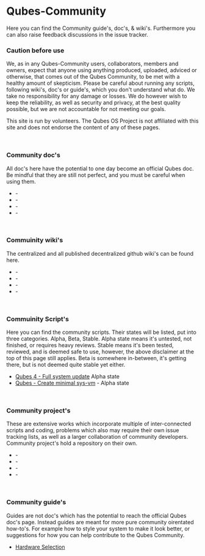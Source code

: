 # Qubes-Community #
Here you can find the Community guide's, doc's, & wiki's. Furthermore you can also raise feedback discussions in the issue tracker.

### Caution before use ###
We, as in any Qubes-Community users, collaborators, members and owners, expect that anyone using anything produced, uploaded, adviced or otherwise, that comes out of the Qubes Community, to be met with a healthy amount of skepticism. Please be careful about running any scripts, following wiki's, doc's or guide's, which you don't understand what do. We take no responsibility for any damage or losses. We do however wish to keep the reliability, as well as security and privacy, at the best quality possible, but we are not accountable for not meeting our goals.

This site is run by volunteers. The Qubes OS Project is not affiliated with this site and does not endorse the content of any of these pages.

<br />

### Community doc's ###
All doc's here have the potential to one day become an official Qubes doc. Be mindful that they are still not perfect, and you must be careful when using them.
<ul>
<li>-</li>
<li>-</li>
<li>-</li>
<li>-</li>
</ul>

<br />

### Commuinity wiki's ###
The centralized and all published decentralized github wiki's can be found here. 
<ul>
<li>-</li>
<li>-</li>
<li>-</li>
<li>-</li>
</ul>

<br />

### Commuinity Script's ###
Here you can find the community scripts. Their states will be listed, put into three categories. Alpha, Beta, Stable. Alpha state means it's untested, not finished, or requires heavy reviews. Stable means it's been tested, reviewed, and is deemed safe to use, however, the above disclaimer at the top of this page still applies. Beta is somewhere in-between, it's getting there, but is not deemed quite stable yet either.  

- [Qubes 4 - Full system update](/scripts/qubes-auto-update-script-alpha.sh) Alpha state
- [Qubes - Create minimal sys-vm](/scripts/qubes-create-minimal-sys-vms) - Alpha state


<br />

### Community project's ###
These are extensive works which incorporate multiple of inter-connected scripts and coding, problems which also may require their own issue tracking lists, as well as a larger collaboration of community developers. Community project's hold a repository on their own.
<ul>
<li>-</li>
<li>-</li>
<li>-</li>
<li>-</li>
</ul>

<br />

### Community guide's ###
Guides are not doc's which has the potential to reach the official Qubes doc's page. Instead guides are meant for more pure community oirentated how-to's. For example how to style your system to make it look better, or suggestions for how you can help contribute to the Qubes Community. 

 - [Hardware Selection](/guides/hardware-tree.md)

<br />
